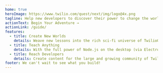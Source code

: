 ```yaml
---
home: true
heroImage: https://www.twilio.com/quest/next/img/logo@4x.png
tagline: Help new developers to discover their power to change the world with code.
actionText: Begin Your Adventure →
actionLink: /guide/
features:
  - title: Create New Worlds
    details: Weave new lessons into the rich sci-fi universe of TwilioQuest, using our educational RPG framework.
  - title: Teach Anything
    details: With the full power of Node.js on the desktop (via Electron), you can teach any technical tool or any concept.
  - title: Reach Developers
    details: Create content for the large and growing community of TwilioQuest players.
footer: We can't wait to see what you build!
---
```

